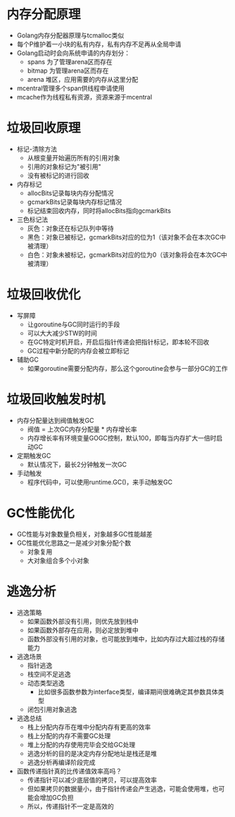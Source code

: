 # 内存分配原理
* Golang内存分配器原理与tcmalloc类似
* 每个P维护着一小块的私有内存，私有内存不足再从全局申请
* Golang启动时会向系统申请的内存划分：
    - spans 为了管理arena区而存在
    - bitmap 为管理arena区而存在
    - arena 堆区，应用需要的内存从这里分配
* mcentral管理多个span供线程申请使用
* mcache作为线程私有资源，资源来源于mcentral

# 垃圾回收原理
* 标记-清除方法
    - 从根变量开始遍历所有的引用对象
    - 引用的对象标记为"被引用"
    - 没有被标记的进行回收
* 内存标记
    - allocBits记录每块内存分配情况
    - gcmarkBits记录每块内存标记情况
    - 标记结束回收内存，同时将allocBits指向gcmarkBits
* 三色标记法
    - 灰色：对象还在标记队列中等待
    - 黑色：对象已被标记，gcmarkBits对应的位为1（该对象不会在本次GC中被清理）
    - 白色：对象未被标记，gcmarkBits对应的位为0（该对象将会在本次GC中被清理）
# 垃圾回收优化
* 写屏障
    - 让goroutine与GC同时运行的手段
    - 可以大大减少STW的时间
    - 在GC特定时机开启，开启后指针传递会把指针标记，即本轮不回收
    - GC过程中新分配的内存会被立即标记
* 辅助GC
    - 如果goroutine需要分配内存，那么这个goroutine会参与一部分GC的工作
# 垃圾回收触发时机
* 内存分配量达到阀值触发GC
    - 阀值 = 上次GC内存分配量 * 内存增长率
    - 内存增长率有环境变量GOGC控制，默认100，即每当内存扩大一倍时启动GC
* 定期触发GC
    - 默认情况下，最长2分钟触发一次GC
* 手动触发
    - 程序代码中，可以使用runtime.GC()，来手动触发GC
# GC性能优化
* GC性能与对象数量负相关，对象越多GC性能越差
* GC性能优化思路之一是减少对象分配个数
    - 对象复用
    - 大对象组合多个小对象
# 逃逸分析
* 逃逸策略
    - 如果函数外部没有引用，则优先放到栈中
    - 如果函数外部存在应用，则必定放到堆中
    - 函数外部没有引用的对象，也可能放到堆中，比如内存过大超过栈的存储能力
* 逃逸场景
    - 指针逃逸
    - 栈空间不足逃逸
    - 动态类型逃逸
        - 比如很多函数参数为interface类型，编译期间很难确定其参数具体类型
    - 闭包引用对象逃逸
* 逃逸总结
    - 栈上分配内存币在堆中分配内存有更高的效率
    - 栈上分配的内存不需要GC处理
    - 堆上分配的内存使用完毕会交给GC处理
    - 逃逸分析的目的是决定内存分配地址是栈还是堆
    - 逃逸分析再编译阶段完成
* 函数传递指针真的比传递值效率高吗？
    - 传递指针可以减少底层值的拷贝，可以提高效率
    - 但如果拷贝的数据量小，由于指针传递会产生逃逸，可能会使用堆，也可能会增加GC负担
    - 所以，传递指针不一定是高效的